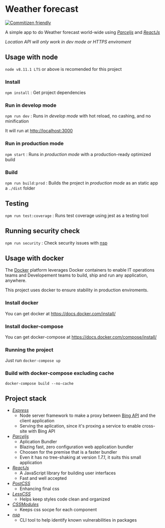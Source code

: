 # Weather forecast
[![Commitizen friendly](https://img.shields.io/badge/commitizen-friendly-brightgreen.svg)](http://commitizen.github.io/cz-cli/)

A simple app to do Weather forecast world-wide using [*Parceljs*](https://parceljs.org/) and [*ReactJs*](https://reactjs.org/)

*Location API will only work in dev mode or HTTPS enviroment*

## Usage with node

`node v8.11.1 LTS` or above is recomended for this project

### Install
`npm install` : Get project dependencies

### Run in develop mode
`npm run dev` : Runs in *develop mode* with hot reload, no cashing, and no minification

It will run at [http://localhost:3000]()

### Run in production mode
`npm start` : Runs in *production mode* with a production-ready optimized build

### Build
`npm run build:prod` : Builds the project in *production mode* as an static app a `./dist` folder

## Testing
`npm run test:coverage` : Runs test coverage using jest as a testing tool

## Running security check
`npm run security` : Check security issues with [nsp](https://github.com/nodesecurity/nsp)

## Usage with docker

The [Docker](https://www.docker.com/what-docker) platform leverages Docker containers to enable IT operations teams and Developement teams to build, ship and run any application, anywhere.

This project uses docker to ensure stability in production enviroments.

### Install docker

You can get docker at https://docs.docker.com/install/

### Install docker-compose

You can get docker-compose at https://docs.docker.com/compose/install/

### Running the project

Just run `docker-compose up`

### Build with docker-compose excluding cache

`docker-compose build --no-cache`

## Project stack

- [*Express*](http://expressjs.com/)
  - Node server framework to make a proxy between [Bing API](https://www.bing.com/HPImageArchive.aspx?format=js&idx=0&n=1&mkt=pt-BR) and the client application
  - Serving the aplication, since it's proxing a service to enable cross-site with Bing API
- [*Parceljs*](https://parceljs.org/)
  - Aplication Bundler
  - Blazing fast, zero configuration web application bundler
  - Choosen for the premise that is a faster bundler
  - Even it has no tree-shaking at version *1.7.1*, it suits this small application
- [*ReactJs*](https://reactjs.org/)
  - A JavaScript library for building user interfaces
  - Fast and well accepted
- [*PostCSS*](http://postcss.org/)
  - Enhancing final css
- [*LessCSS*](http://lesscss.org/)
  - Helps keep styles code clean and organized
- [*CSSModules*](https://github.com/css-modules)
  - Keeps css socpe for each component
- [*nsp*](https://github.com/nodesecurity/nsp)
  - CLI tool to help identify known vulnerabilities in packages
